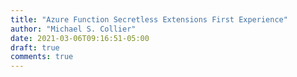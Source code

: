 ```yaml
---
title: "Azure Function Secretless Extensions First Experience"
author: "Michael S. Collier"
date: 2021-03-06T09:16:51-05:00
draft: true
comments: true
---
```


